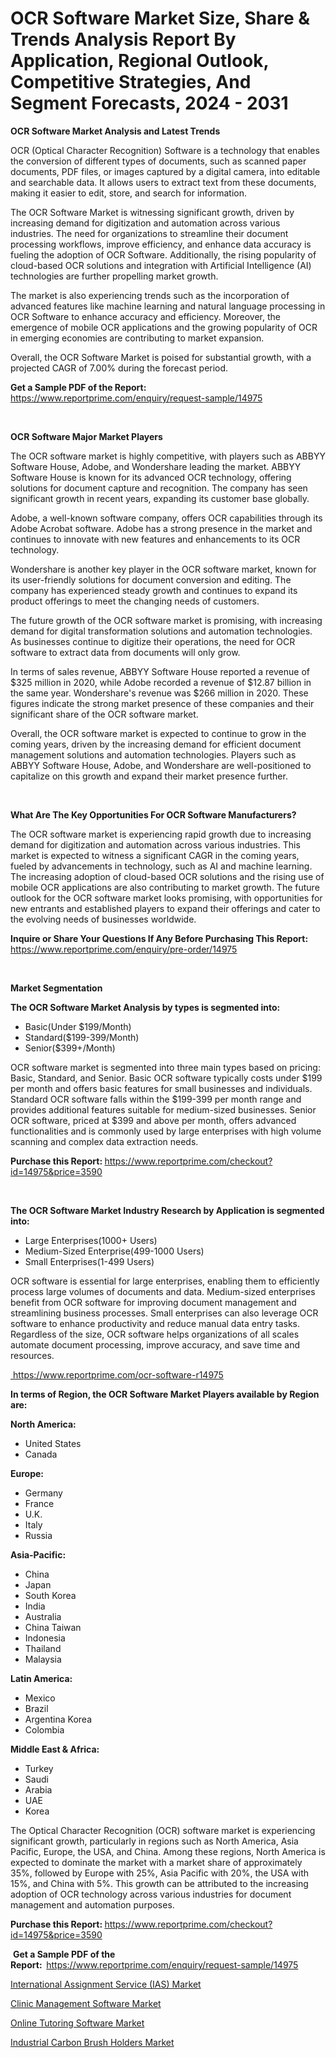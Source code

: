 <p><h1>OCR Software Market Size, Share & Trends Analysis Report By Application, Regional Outlook, Competitive Strategies, And Segment Forecasts, 2024 - 2031</h1></p><p><strong>OCR Software Market Analysis and Latest Trends</strong></p>
<p><p>OCR (Optical Character Recognition) Software is a technology that enables the conversion of different types of documents, such as scanned paper documents, PDF files, or images captured by a digital camera, into editable and searchable data. It allows users to extract text from these documents, making it easier to edit, store, and search for information.</p><p>The OCR Software Market is witnessing significant growth, driven by increasing demand for digitization and automation across various industries. The need for organizations to streamline their document processing workflows, improve efficiency, and enhance data accuracy is fueling the adoption of OCR Software. Additionally, the rising popularity of cloud-based OCR solutions and integration with Artificial Intelligence (AI) technologies are further propelling market growth.</p><p>The market is also experiencing trends such as the incorporation of advanced features like machine learning and natural language processing in OCR Software to enhance accuracy and efficiency. Moreover, the emergence of mobile OCR applications and the growing popularity of OCR in emerging economies are contributing to market expansion.</p><p>Overall, the OCR Software Market is poised for substantial growth, with a projected CAGR of 7.00% during the forecast period.</p></p>
<p><strong>Get a Sample PDF of the Report:&nbsp;</strong> <a href="https://www.reportprime.com/enquiry/request-sample/14975">https://www.reportprime.com/enquiry/request-sample/14975</a></p>
<p>&nbsp;</p>
<p><strong>OCR Software Major Market Players</strong></p>
<p><p>The OCR software market is highly competitive, with players such as ABBYY Software House, Adobe, and Wondershare leading the market. ABBYY Software House is known for its advanced OCR technology, offering solutions for document capture and recognition. The company has seen significant growth in recent years, expanding its customer base globally.</p><p>Adobe, a well-known software company, offers OCR capabilities through its Adobe Acrobat software. Adobe has a strong presence in the market and continues to innovate with new features and enhancements to its OCR technology.</p><p>Wondershare is another key player in the OCR software market, known for its user-friendly solutions for document conversion and editing. The company has experienced steady growth and continues to expand its product offerings to meet the changing needs of customers.</p><p>The future growth of the OCR software market is promising, with increasing demand for digital transformation solutions and automation technologies. As businesses continue to digitize their operations, the need for OCR software to extract data from documents will only grow.</p><p>In terms of sales revenue, ABBYY Software House reported a revenue of $325 million in 2020, while Adobe recorded a revenue of $12.87 billion in the same year. Wondershare's revenue was $266 million in 2020. These figures indicate the strong market presence of these companies and their significant share of the OCR software market.</p><p>Overall, the OCR software market is expected to continue to grow in the coming years, driven by the increasing demand for efficient document management solutions and automation technologies. Players such as ABBYY Software House, Adobe, and Wondershare are well-positioned to capitalize on this growth and expand their market presence further.</p></p>
<p>&nbsp;</p>
<p><strong>What Are The Key Opportunities For OCR Software Manufacturers?</strong></p>
<p><p>The OCR software market is experiencing rapid growth due to increasing demand for digitization and automation across various industries. This market is expected to witness a significant CAGR in the coming years, fueled by advancements in technology, such as AI and machine learning. The increasing adoption of cloud-based OCR solutions and the rising use of mobile OCR applications are also contributing to market growth. The future outlook for the OCR software market looks promising, with opportunities for new entrants and established players to expand their offerings and cater to the evolving needs of businesses worldwide.</p></p>
<p><strong>Inquire or Share Your Questions If Any Before Purchasing This Report:</strong> <a href="https://www.reportprime.com/enquiry/pre-order/14975">https://www.reportprime.com/enquiry/pre-order/14975</a></p>
<p>&nbsp;</p>
<p><strong>Market Segmentation</strong></p>
<p><strong>The OCR Software Market Analysis by types is segmented into:</strong></p>
<p><ul><li>Basic(Under $199/Month)</li><li>Standard($199-399/Month)</li><li>Senior($399+/Month)</li></ul></p>
<p><p>OCR software market is segmented into three main types based on pricing: Basic, Standard, and Senior. Basic OCR software typically costs under $199 per month and offers basic features for small businesses and individuals. Standard OCR software falls within the $199-399 per month range and provides additional features suitable for medium-sized businesses. Senior OCR software, priced at $399 and above per month, offers advanced functionalities and is commonly used by large enterprises with high volume scanning and complex data extraction needs.</p></p>
<p><strong>Purchase this Report:&nbsp;</strong><a href="https://www.reportprime.com/checkout?id=14975&price=3590">https://www.reportprime.com/checkout?id=14975&price=3590</a></p>
<p>&nbsp;</p>
<p><strong>The OCR Software Market Industry Research by Application is segmented into:</strong></p>
<p><ul><li>Large Enterprises(1000+ Users)</li><li>Medium-Sized Enterprise(499-1000 Users)</li><li>Small Enterprises(1-499 Users)</li></ul></p>
<p><p>OCR software is essential for large enterprises, enabling them to efficiently process large volumes of documents and data. Medium-sized enterprises benefit from OCR software for improving document management and streamlining business processes. Small enterprises can also leverage OCR software to enhance productivity and reduce manual data entry tasks. Regardless of the size, OCR software helps organizations of all scales automate document processing, improve accuracy, and save time and resources.</p></p>
<p><a href="https://www.reportprime.com/ocr-software-r14975">&nbsp;https://www.reportprime.com/ocr-software-r14975</a></p>
<p><strong>In terms of Region, the OCR Software Market Players available by Region are:</strong></p>
<p>
    <p> <strong> North America: </strong>
        <ul>
            <li>United States</li>
            <li>Canada</li>
        </ul>
        </p> 
    <p> <strong> Europe: </strong>
        <ul>
            <li>Germany</li>
            <li>France</li>
            <li>U.K.</li>
            <li>Italy</li>
            <li>Russia</li>
        </ul>
        </p> 
    <p> <strong> Asia-Pacific: </strong>
        <ul>
            <li>China</li>
            <li>Japan</li>
            <li>South Korea</li>
            <li>India</li>
            <li>Australia</li>
            <li>China Taiwan</li>
            <li>Indonesia</li>
            <li>Thailand</li>
            <li>Malaysia</li>
        </ul>
        </p> 
    <p> <strong> Latin America: </strong>
        <ul>
            <li>Mexico</li>
            <li>Brazil</li>
            <li>Argentina Korea</li>
            <li>Colombia</li>
        </ul>
        </p> 
    <p> <strong> Middle East & Africa: </strong>
        <ul>
            <li>Turkey</li>
            <li>Saudi</li>
            <li>Arabia</li>
            <li>UAE</li>
            <li>Korea</li>
        </ul>
    </p>
    </p>
<p><p>The Optical Character Recognition (OCR) software market is experiencing significant growth, particularly in regions such as North America, Asia Pacific, Europe, the USA, and China. Among these regions, North America is expected to dominate the market with a market share of approximately 35%, followed by Europe with 25%, Asia Pacific with 20%, the USA with 15%, and China with 5%. This growth can be attributed to the increasing adoption of OCR technology across various industries for document management and automation purposes.</p></p>
<p><strong>Purchase this Report: </strong><a href="https://www.reportprime.com/checkout?id=14975&price=3590">https://www.reportprime.com/checkout?id=14975&price=3590</a></p>
<p>&nbsp;<strong>Get a Sample PDF of the Report:&nbsp;&nbsp;</strong><a href="https://www.reportprime.com/enquiry/request-sample/14975">https://www.reportprime.com/enquiry/request-sample/14975</a></p>
<p><strong></strong></p>
<p><p><a href="https://www.linkedin.com/pulse/international-assignment-service-ias-market-trends-detailed-study-vex6c">International Assignment Service (IAS) Market</a></p><p><a href="https://github.com/mhrnetwork1/Market-Research-Report-List-1/blob/main/clinic-management-software-market.md">Clinic Management Software Market</a></p><p><a href="https://github.com/brendafegmorris532/Market-Research-Report-List-1/blob/main/online-tutoring-software-market.md">Online Tutoring Software Market</a></p><p><a href="https://www.linkedin.com/pulse/global-industrial-carbon-brush-holders-market-exploring-share-ua9if">Industrial Carbon Brush Holders Market</a></p></p>